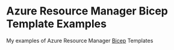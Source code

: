 # Azure Resource Manager Bicep Template Examples

My examples of Azure Resource Manager [Bicep](https://github.com/Azure/bicep) Templates
